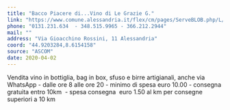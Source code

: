 ```yaml
---
title: "Bacco Piacere di...Vino di Le Grazie G."
link: "https://www.comune.alessandria.it/flex/cm/pages/ServeBLOB.php/L/IT/IDPagina/2069"
phone: "0131.231.634  - 348.515.9965 - 366.212.2944"
mail: ""
address: "Via Gioacchino Rossini, 11 Alessandria"
coord: "44.9203284,8.6154158"
source: "ASCOM"
date: 2020-04-02
---
```


Vendita vino in bottiglia, bag in box, sfuso e birre artigianali, anche via WhatsApp - dalle ore 8 alle ore 20 - minimo di spesa euro 10.00 - consegna gratuita entro 10km  - spesa consegna  euro 1.50 al km per consegne superiori a 10 km

